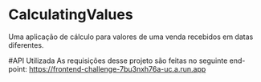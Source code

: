 # CalculatingValues
Uma aplicação de cálculo para valores de uma venda recebidos em datas diferentes.

#API Utilizada
As requisições desse projeto são feitas no seguinte end-point:
  https://frontend-challenge-7bu3nxh76a-uc.a.run.app
